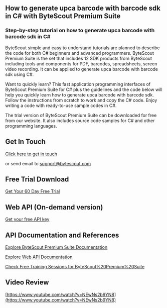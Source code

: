 ## How to generate upca barcode with barcode sdk in C# with ByteScout Premium Suite

### Step-by-step tutorial on how to generate upca barcode with barcode sdk in C#

ByteScout simple and easy to understand tutorials are planned to describe the code for both C# beginners and advanced programmers. ByteScout Premium Suite is the set that includes 12 SDK products from ByteScout including tools and components for PDF, barcodes, spreadsheets, screen video recording. It can be applied to generate upca barcode with barcode sdk using C#.

Want to quickly learn? This fast application programming interfaces of ByteScout Premium Suite for C# plus the guidelines and the code below will help you quickly learn how to generate upca barcode with barcode sdk. Follow the instructions from scratch to work and copy the C# code. Enjoy writing a code with ready-to-use sample codes in C#.

The trial version of ByteScout Premium Suite can be downloaded for free from our website. It also includes source code samples for C# and other programming languages.

## Get In Touch

[Click here to get in touch](https://bytescout.zendesk.com/hc/en-us/requests/new?subject=ByteScout%20Premium%20Suite%20Question)

or send email to [support@bytescout.com](mailto:support@bytescout.com?subject=ByteScout%20Premium%20Suite%20Question) 

## Free Trial Download

[Get Your 60 Day Free Trial](https://bytescout.com/download/web-installer?utm_source=github-readme)

## Web API (On-demand version)

[Get your free API key](https://pdf.co/documentation/api?utm_source=github-readme)

## API Documentation and References

[Explore ByteScout Premium Suite Documentation](https://bytescout.com/documentation/index.html?utm_source=github-readme)

[Explore Web API Documentation](https://pdf.co/documentation/api?utm_source=github-readme)

[Check Free Training Sessions for ByteScout%20Premium%20Suite](https://academy.bytescout.com/)

## Video Review

[https://www.youtube.com/watch?v=NEwNs2b9YN8](https://www.youtube.com/watch?v=NEwNs2b9YN8)